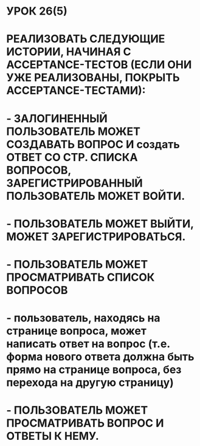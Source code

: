 # УРОК 26(5)
#  РЕАЛИЗОВАТЬ СЛЕДУЮЩИЕ ИСТОРИИ, НАЧИНАЯ С ACCEPTANCE-ТЕСТОВ (ЕСЛИ ОНИ УЖЕ РЕАЛИЗОВАНЫ, ПОКРЫТЬ ACCEPTANCE-ТЕСТАМИ):
# - ЗАЛОГИНЕННЫЙ ПОЛЬЗОВАТЕЛЬ МОЖЕТ СОЗДАВАТЬ ВОПРОС И создать ОТВЕТ СО СТР. СПИСКА ВОПРОСОВ, ЗАРЕГИСТРИРОВАННЫЙ ПОЛЬЗОВАТЕЛЬ МОЖЕТ ВОЙТИ.
# - ПОЛЬЗОВАТЕЛЬ МОЖЕТ ВЫЙТИ, МОЖЕТ ЗАРЕГИСТРИРОВАТЬСЯ.
# - ПОЛЬЗОВАТЕЛЬ МОЖЕТ ПРОСМАТРИВАТЬ СПИСОК ВОПРОСОВ
# - пользователь, находясь на странице вопроса, может написать ответ на вопрос (т.е. форма нового ответа должна быть прямо на странице вопроса, без перехода на другую страницу)
# - ПОЛЬЗОВАТЕЛЬ МОЖЕТ ПРОСМАТРИВАТЬ ВОПРОС И ОТВЕТЫ К НЕМУ.
